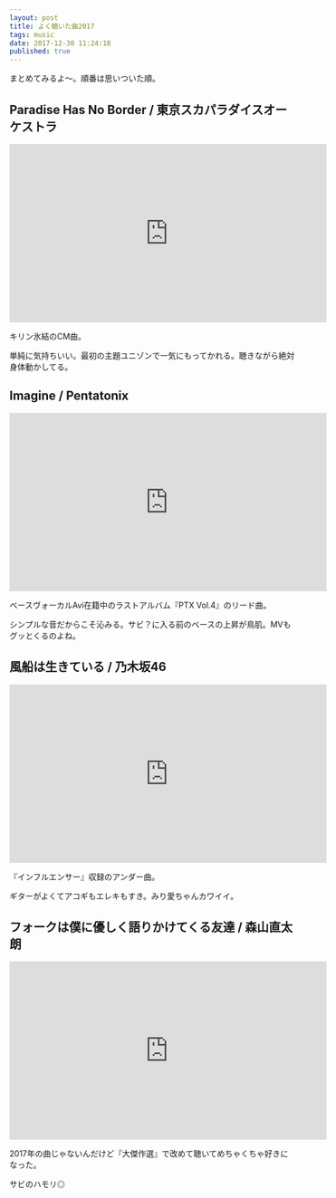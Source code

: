 ```yaml
---
layout: post
title: よく聴いた曲2017
tags: music
date: 2017-12-30 11:24:18
published: true
---
```


まとめてみるよ～。順番は思いついた順。

## Paradise Has No Border / 東京スカパラダイスオーケストラ

<div class="video_wrapper"><div class="video">
<iframe width="560" height="315" src="https://www.youtube.com/embed/1zKo_I8VhkA" frameborder="0" gesture="media" allow="encrypted-media" allowfullscreen></iframe>
</div></div>

キリン氷結のCM曲。

単純に気持ちいい。最初の主題ユニゾンで一気にもってかれる。聴きながら絶対身体動かしてる。

## Imagine / Pentatonix

<div class="video_wrapper"><div class="video">
<iframe width="560" height="315" src="https://www.youtube.com/embed/NLiWFUDJ95I" frameborder="0" gesture="media" allow="encrypted-media" allowfullscreen></iframe>
</div></div>

ベースヴォーカルAvi在籍中のラストアルバム『PTX Vol.4』のリード曲。

シンプルな音だからこそ沁みる。サビ？に入る前のベースの上昇が鳥肌。MVもグッとくるのよね。

## 風船は生きている / 乃木坂46

<div class="video_wrapper"><div class="video">
<iframe width="560" height="315" src="https://www.youtube.com/embed/YUN_CeuRgrQ" frameborder="0" gesture="media" allow="encrypted-media" allowfullscreen></iframe>
</div></div>

『インフルエンサー』収録のアンダー曲。

ギターがよくてアコギもエレキもすき。みり愛ちゃんカワイイ。

## フォークは僕に優しく語りかけてくる友達 / 森山直太朗

<div class="video_wrapper"><div class="video">
<iframe width="560" height="315" src="https://www.youtube.com/embed/Gfv0bA2rsGk" frameborder="0" gesture="media" allow="encrypted-media" allowfullscreen></iframe>
</div></div>

2017年の曲じゃないんだけど『大傑作選』で改めて聴いてめちゃくちゃ好きになった。

サビのハモリ◎